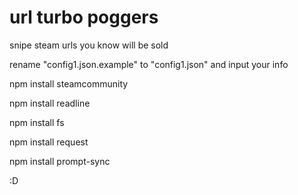 # url turbo poggers

snipe steam urls you know will be sold

rename "config1.json.example" to "config1.json" and input your info

npm install steamcommunity

npm install readline

npm install fs

npm install request

npm install prompt-sync

:D
